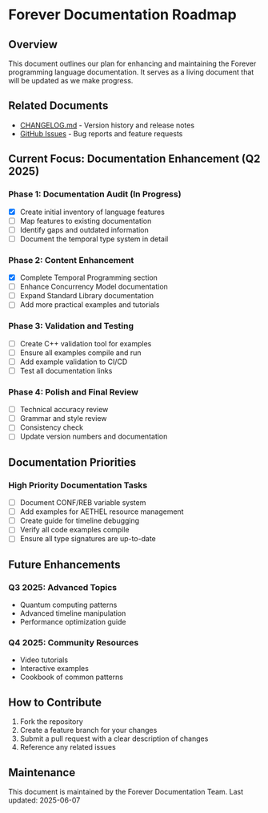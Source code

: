 # Forever Documentation Roadmap

## Overview
This document outlines our plan for enhancing and maintaining the Forever programming language documentation. It serves as a living document that will be updated as we make progress.

## Related Documents

- [CHANGELOG.md](CHANGELOG.md) - Version history and release notes
- [GitHub Issues](https://github.com/Forever/Forever.github.io/issues) - Bug reports and feature requests

## Current Focus: Documentation Enhancement (Q2 2025)

### Phase 1: Documentation Audit (In Progress)
- [x] Create initial inventory of language features
- [ ] Map features to existing documentation
- [ ] Identify gaps and outdated information
- [ ] Document the temporal type system in detail

### Phase 2: Content Enhancement
- [x] Complete Temporal Programming section
- [ ] Enhance Concurrency Model documentation
- [ ] Expand Standard Library documentation
- [ ] Add more practical examples and tutorials

### Phase 3: Validation and Testing
- [ ] Create C++ validation tool for examples
- [ ] Ensure all examples compile and run
- [ ] Add example validation to CI/CD
- [ ] Test all documentation links

### Phase 4: Polish and Final Review
- [ ] Technical accuracy review
- [ ] Grammar and style review
- [ ] Consistency check
- [ ] Update version numbers and documentation

## Documentation Priorities

### High Priority Documentation Tasks
- [ ] Document CONF/REB variable system
- [ ] Add examples for AETHEL resource management
- [ ] Create guide for timeline debugging
- [ ] Verify all code examples compile
- [ ] Ensure all type signatures are up-to-date

## Future Enhancements

### Q3 2025: Advanced Topics
- Quantum computing patterns
- Advanced timeline manipulation
- Performance optimization guide

### Q4 2025: Community Resources
- Video tutorials
- Interactive examples
- Cookbook of common patterns

## How to Contribute
1. Fork the repository
2. Create a feature branch for your changes
3. Submit a pull request with a clear description of changes
4. Reference any related issues

## Maintenance
This document is maintained by the Forever Documentation Team. Last updated: 2025-06-07

